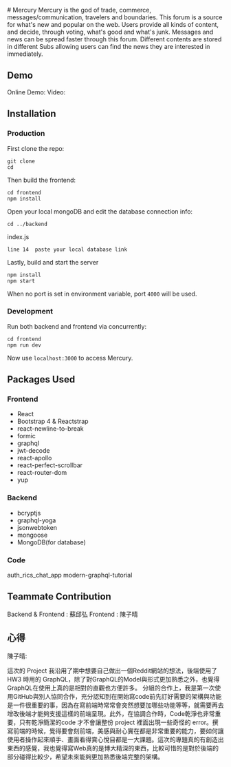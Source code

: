 ﻿﻿﻿﻿﻿﻿﻿# MercuryMercury is the god of trade, commerce, messages/communication, travelers and boundaries.This forum is a source for what's new and popular on the web.Users provide all kinds of content, and decide, through voting, what's good and what's junk. Messages and news can be spread faster through this forum. Different contents are stored in different Subs allowing users can find the news they are interested in immediately.## DemoOnline Demo: Video: ## Installation### ProductionFirst clone the repo:  ```git clone cd ```Then build the frontend:```cd frontendnpm install``` Open your local mongoDB and edit the database connection info:```cd ../backend```index.js```line 14  paste your local database link```Lastly, build and start the server```npm installnpm start```When no port is set in environment variable, port `4000` will be used.### DevelopmentRun both backend and frontend via concurrently:```cd frontendnpm run dev```Now use `localhost:3000` to access Mercury.  ## Packages Used### Frontend* React* Bootstrap 4 & Reactstrap* react-newline-to-break* formic* graphql* jwt-decode* react-apollo* react-perfect-scrollbar* react-router-dom* yup### Backend* bcryptjs* graphql-yoga* jsonwebtoken* mongoose* MongoDB(for database)### Codeauth_rics_chat_appmodern-graphql-tutorial## Teammate ContributionBackend & Frontend : 蘇邱弘Frontend : 陳子晴## 心得陳子晴: 這次的 Project 我沿用了期中想要自己做出一個Reddit網站的想法，後端使用了 HW3 時用的 GraphQL，除了對GraphQL的Model與形式更加熟悉之外，也覺得GraphQL在使用上真的是相對的直觀也方便許多。分組的合作上，我是第一次使用GitHub與別人協同合作，充分認知到在開始寫code前先訂好需要的架構與功能是一件很重要的事，因為在寫前端時常常會突然想要加哪些功能等等，就需要再去增改後端才能夠支援這樣的前端呈現。此外，在協調合作時，Code乾淨也非常重要，只有乾淨簡潔的code 才不會讓整份 project 裡面出現一些奇怪的 error。撰寫前端的時候，覺得要會刻前端，美感與耐心實在都是非常重要的能力，要如何讓使用者操作起來順手、畫面看得賞心悅目都是一大課題。這次的專題真的有創造出東西的感覺，我也覺得寫Web真的是博大精深的東西，比較可惜的是對於後端的部分碰得比較少，希望未來能夠更加熟悉後端完整的架構。